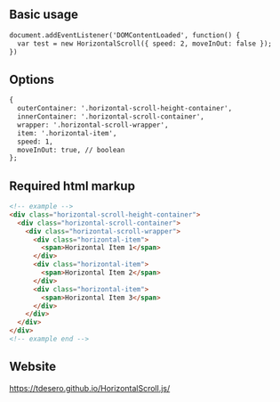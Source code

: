 ## Basic usage

```html
document.addEventListener('DOMContentLoaded', function() {
  var test = new HorizontalScroll({ speed: 2, moveInOut: false });
})
```

## Options

```html
{
  outerContainer: '.horizontal-scroll-height-container',
  innerContainer: '.horizontal-scroll-container',
  wrapper: '.horizontal-scroll-wrapper',
  item: '.horizontal-item',
  speed: 1,
  moveInOut: true, // boolean
};
```

## Required html markup

```html
<!-- example -->
<div class="horizontal-scroll-height-container">
  <div class="horizontal-scroll-container">
    <div class="horizontal-scroll-wrapper">
      <div class="horizontal-item">
        <span>Horizontal Item 1</span>
      </div>
      <div class="horizontal-item">
        <span>Horizontal Item 2</span>
      </div>
      <div class="horizontal-item">
        <span>Horizontal Item 3</span>
      </div>
    </div>
  </div>
</div>
<!-- example end -->
```

## Website

https://tdesero.github.io/HorizontalScroll.js/
